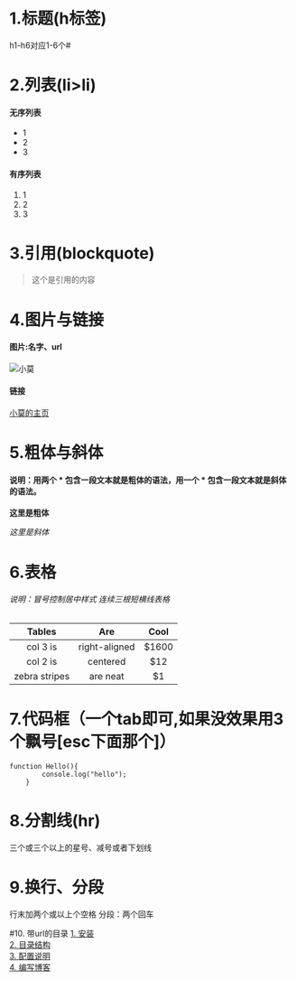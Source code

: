 <!--
author: 小莫
date: 2016-05-11
title: markdown语法
tags: markdown
category: markdown
status: publish
summary: markdown的一些基本语法，大致够用了
-->

# 1.标题(h标签)
h1-h6对应1-6个#

# 2.列表(li>li)
#### 无序列表
* 1
* 2
* 3

#### 有序列表
1. 1
2. 2
3. 3

# 3.引用(blockquote)
>这个是引用的内容

# 4.图片与链接
#### 图片:名字、url
![小莫](http://mouapp.com/Mou_128.png)
#### 链接
[小莫的主页](http://www.xiaomo.info)

# 5.粗体与斜体
#### 说明：用两个 * 包含一段文本就是粗体的语法，用一个 * 包含一段文本就是斜体的语法。
**这里是粗体**

*这里是斜体*

# 6.表格
###### 说明：冒号控制居中样式 连续三根短横线表格
| Tables        | Are           | Cool  |
| :-----------: |:--------:  | :---:|
| col 3 is      | right-aligned | $1600 |
| col 2 is      | centered      |   $12 |
| zebra stripes | are neat      |    $1 |

# 7.代码框（一个tab即可,如果没效果用3个飘号[esc下面那个]）

    function Hello(){
            console.log("hello");
        }


# 8.分割线(hr)  
三个或三个以上的星号、减号或者下划线

# 9.换行、分段  
行末加两个或以上个空格
分段：两个回车

#10. 带url的目录
[1. 安装][1]  
[2. 目录结构][2]  
[3. 配置说明][3]  
[4. 编写博客][4]  

[1]:http://gitblogdoc.sinaapp.com/blog/gitblog/install.html
[2]:http://gitblogdoc.sinaapp.com/blog/gitblog/struct.html
[3]:http://gitblogdoc.sinaapp.com/blog/gitblog/config.html
[4]:http://gitblogdoc.sinaapp.com/blog/gitblog/edit.html